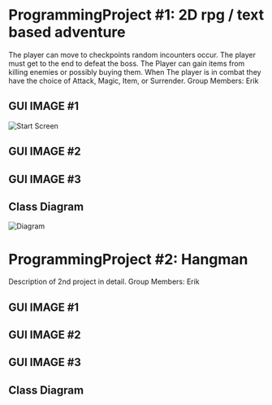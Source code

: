 # ProgrammingProject #1: 2D rpg / text based adventure
The player can move to checkpoints random incounters occur.
The player must get to the end to defeat the boss.
The Player can gain items from killing enemies or possibly buying them.
When The player is in combat they have the choice of Attack, Magic, Item, or Surrender.
Group Members: Erik

## GUI IMAGE #1
![Start Screen]()
## GUI IMAGE #2

## GUI IMAGE #3

## Class Diagram
![Diagram](https://github.com/MarsMatthew/ProgrammingProjects/blob/main/images/RPGgame.png?raw=true)

# ProgrammingProject #2: Hangman
Description of 2nd project in detail.
Group Members: Erik

## GUI IMAGE #1

## GUI IMAGE #2

## GUI IMAGE #3

## Class Diagram
